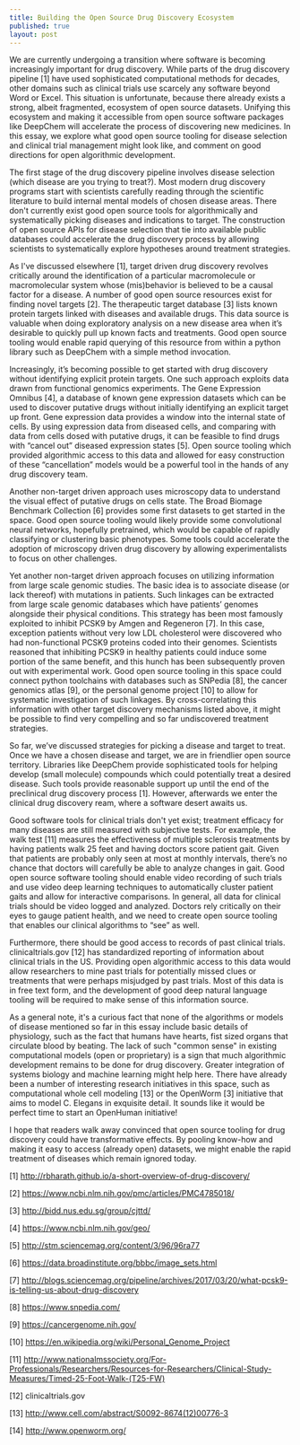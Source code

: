 ```yaml
---
title: Building the Open Source Drug Discovery Ecosystem
published: true
layout: post
---
```


We are currently undergoing a transition where software is becoming increasingly important for drug discovery. While parts of the drug discovery pipeline [1] have used sophisticated computational methods for decades, other domains such as clinical trials use scarcely any software beyond Word or Excel. This situation is unfortunate, because there already exists a strong, albeit fragmented, ecosystem of open source datasets. Unifying this ecosystem and making it accessible from open source software packages like DeepChem will accelerate the process of discovering new medicines. In this essay, we explore what good open source tooling for disease selection and clinical trial management might look like, and comment on good directions for open algorithmic development.

The first stage of the drug discovery pipeline involves disease selection (which disease are you trying to treat?). Most modern drug discovery programs start with scientists carefully reading through the scientific literature to build internal mental models of chosen disease areas. There don't currently exist good open source tools for algorithmically and systematically picking diseases and indications to target. The construction of open source APIs for disease selection that tie into available public databases could accelerate the drug discovery process by allowing scientists to systematically explore hypotheses around treatment strategies.

As I've discussed elsewhere [1], target driven drug discovery revolves critically around the identification of a particular macromolecule or macromolecular system whose (mis)behavior is believed to be a causal factor for a disease. A number of good open source resources exist for finding novel targets [2]. The therapeutic target database [3] lists known protein targets linked with diseases and available drugs. This data source is valuable when doing exploratory analysis on a new disease area when it’s desirable to quickly pull up known facts and treatments. Good open source tooling would enable rapid querying of this resource from within a python library such as DeepChem with a simple method invocation. 

Increasingly, it’s becoming possible to get started with drug discovery without identifying explicit protein targets. One such approach exploits data drawn from functional genomics experiments. The Gene Expression Omnibus [4], a database of known gene expression datasets which can be used to discover putative drugs without initially identifying an explicit target up front. Gene expression data provides a window into the internal state of cells. By using expression data from diseased cells, and comparing with data from cells dosed with putative drugs, it can be feasible to find drugs with “cancel out” diseased expression states [5]. Open source tooling which provided algorithmic access to this data and allowed for easy construction of these “cancellation” models would be a powerful tool in the hands of any drug discovery team.

Another non-target driven approach uses microscopy data to understand the visual effect of putative drugs on cells state. The Broad Biomage Benchmark Collection [6] provides some first datasets to get started in the space. Good open source tooling would likely provide some convolutional neural networks, hopefully pretrained, which would be capable of rapidly classifying or clustering basic phenotypes. Some tools could accelerate the adoption of microscopy driven drug discovery by allowing experimentalists to focus on other challenges.

Yet another non-target driven approach focuses on utilizing information from large scale genomic studies. The basic idea is to associate disease (or lack thereof) with mutations in patients. Such linkages can be extracted from large scale genomic databases which have patients’ genomes alongside their physical conditions. This strategy has been most famously exploited to inhibit PCSK9 by Amgen and Regeneron [7]. In this case, exception patients without very low LDL cholesterol were discovered who had non-functional PCSK9 proteins coded into their genomes. Scientists reasoned that inhibiting PCSK9 in healthy patients could induce some portion of the same benefit, and this hunch has been subsequently proven out with experimental work. Good open source tooling in this space could connect python toolchains with databases such as SNPedia [8], the cancer genomics atlas [9], or the personal genome project [10] to allow for systematic investigation of such linkages. By cross-correlating this information with other target discovery mechanisms listed above, it might be possible to find very compelling and so far undiscovered treatment strategies.

So far, we’ve discussed strategies for picking a disease and target to treat. Once we have a chosen disease and target, we are in friendlier open source territory. Libraries like DeepChem provide sophisticated tools for helping develop (small molecule) compounds which could potentially treat a desired disease. Such tools provide reasonable support up until the end of the preclinical drug discovery process [1]. However, afterwards we enter the clinical drug discovery ream, where a software desert awaits us.

Good software tools for clinical trials don't yet exist; treatment efficacy for many diseases are still measured with subjective tests. For example, the walk test [11] measures the effectiveness of multiple sclerosis treatments by having patients walk 25 feet and having doctors score patient gait. Given that patients are probably only seen at most at monthly intervals, there’s no chance that doctors will carefully be able to analyze changes in gait. Good open source software tooling should enable video recording of such trials and use video deep learning techniques to automatically cluster patient gaits and allow for interactive comparisons. In general, all data for clinical trials should be video logged and analyzed. Doctors rely critically on their eyes to gauge patient health, and we need to create open source tooling that enables our clinical algorithms to “see” as well.

Furthermore, there should be good access to records of past clinical trials. clinicaltrials.gov [12] has standardized reporting of information about clinical trials in the US. Providing open algorithmic access to this data would allow researchers to mine past trials for potentially missed clues or treatments that were perhaps misjudged by past trials. Most of this data is in free text form, and the development of good deep natural language tooling will be required to make sense of this information source.

As a general note, it's a curious fact that none of the algorithms or models of disease mentioned so far in this essay include basic details of physiology, such as the fact that humans have hearts, fist sized organs that circulate blood by beating. The lack of such "common sense" in existing computational models (open or proprietary) is a sign that much algorithmic development remains to be done for drug discovery. Greater integration of systems biology and machine learning might help here. There have already been a number of interesting research initiatives in this space, such as computational whole cell modeling [13] or the OpenWorm [3] initiative that aims to model C. Elegans in exquisite detail. It sounds like it would be perfect time to start an OpenHuman initiative!

I hope that readers walk away convinced that open source tooling for drug discovery could have transformative effects. By pooling know-how and making it easy to access (already open) datasets, we might enable the rapid treatment of diseases which remain ignored today.

[1] http://rbharath.github.io/a-short-overview-of-drug-discovery/

[2] https://www.ncbi.nlm.nih.gov/pmc/articles/PMC4785018/

[3] http://bidd.nus.edu.sg/group/cjttd/ 

[4] https://www.ncbi.nlm.nih.gov/geo/

[5] http://stm.sciencemag.org/content/3/96/96ra77

[6] https://data.broadinstitute.org/bbbc/image_sets.html  

[7] http://blogs.sciencemag.org/pipeline/archives/2017/03/20/what-pcsk9-is-telling-us-about-drug-discovery 

[8] https://www.snpedia.com/ 

[9] https://cancergenome.nih.gov/

[10] https://en.wikipedia.org/wiki/Personal_Genome_Project 

[11] http://www.nationalmssociety.org/For-Professionals/Researchers/Resources-for-Researchers/Clinical-Study-Measures/Timed-25-Foot-Walk-(T25-FW) 

[12]  clinicaltrials.gov 

[13] http://www.cell.com/abstract/S0092-8674(12)00776-3

[14] http://www.openworm.org/ 

